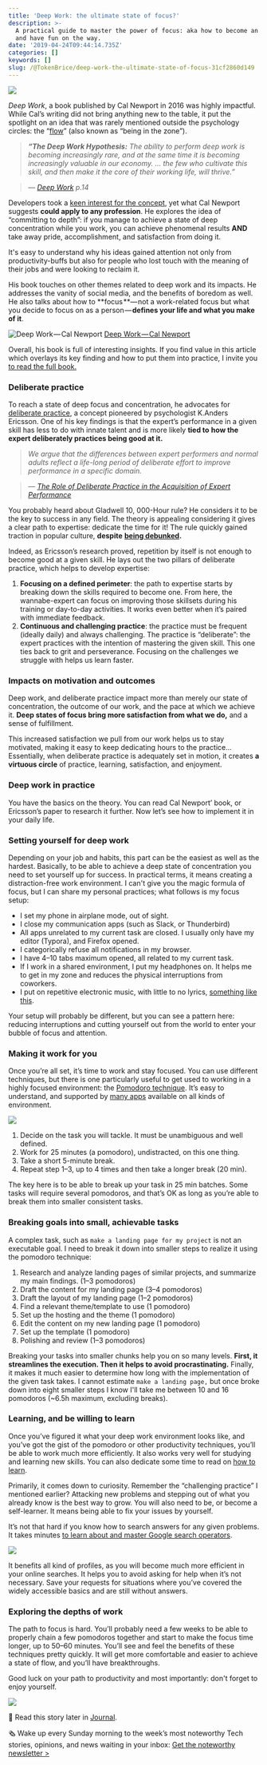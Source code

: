 ```yaml
---
title: 'Deep Work: the ultimate state of focus?'
description: >-
  A practical guide to master the power of focus: aka how to become an expert,
  and have fun on the way.
date: '2019-04-24T09:44:14.735Z'
categories: []
keywords: []
slug: /@TokenBrice/deep-work-the-ultimate-state-of-focus-31cf2860d149
---
```


![](img/1__V0GtBr0A55kJ5cd1OL4yPw.jpeg)

_Deep Work_, a book published by Cal Newport in 2016 was highly impactful. While Cal’s writing did not bring anything new to the table, it put the spotlight on an idea that was rarely mentioned outside the psychology circles: the “[flow](https://en.wikipedia.org/wiki/Flow_%28psychology%29)” (also known as “being in the zone”).

> **_“The Deep Work Hypothesis:_** _The ability to perform deep work is becoming increasingly rare, and at the same time it is becoming increasingly valuable in our economy. … the few who cultivate this skill, and then make it the core of their working life, will thrive.”_

> _—_ [_Deep Work_](https://amzn.to/2NXMePw) _p.14_

Developers took a [keen interest for the concept](https://medium.freecodecamp.org/focus-and-deep-work-your-secret-weapons-to-becoming-a-10x-developer-8e203a6ad291), yet what Cal Newport suggests **could apply to any profession**. He explores the idea of “committing to depth”: if you manage to achieve a state of deep concentration while you work, you can achieve phenomenal results **AND** take away pride, accomplishment, and satisfaction from doing it.

It's easy to understand why his ideas gained attention not only from productivity-buffs but also for people who lost touch with the meaning of their jobs and were looking to reclaim it.

His book touches on other themes related to deep work and its impacts. He addresses the vanity of social media, and the benefits of boredom as well. He also talks about how to **focus **— not a work-related focus but what you decide to focus on as a person — **defines your life and what you make of it**.

![[Deep Work — Cal Newport](http://calnewport.com/books/deep-work/)](img/1__bUNUzPZI6HqxB1GlxuHdig.jpeg)
[Deep Work — Cal Newport](http://calnewport.com/books/deep-work/)

Overall, his book is full of interesting insights. If you find value in this article which overlays its key finding and how to put them into practice, I invite you [to read the full book.](http://calnewport.com/books/deep-work/)

### Deliberate practice

To reach a state of deep focus and concentration, he advocates for [deliberate practice](https://en.wikipedia.org/wiki/Practice_%28learning_method%29#Deliberate_practice), a concept pioneered by psychologist K.Anders Ericsson. One of his key findings is that the expert’s performance in a given skill has less to do with innate talent and is more likely **tied to** **how the expert deliberately practices being good at it.**

> _We argue that the differences between expert performers and normal adults reflect a life-long period of deliberate effort to improve performance in a specific domain._

> _—_ [_The Role of Deliberate Practice in the Acquisition of Expert Performance_](http://graphics8.nytimes.com/images/blogs/freakonomics/pdf/DeliberatePractice%28PsychologicalReview%29.pdf)

You probably heard about Gladwell 10, 000-Hour rule? He considers it to be the key to success in any field. The theory is appealing considering it gives a clear path to expertise: dedicate the time for it! The rule quickly gained traction in popular culture, **despite** [**being debunked**](https://www.businessinsider.fr/us/expert-rule-10000-hours-not-true-2017-8)**.**

Indeed, as Ericsson’s research proved, repetition by itself is not enough to become good at a given skill. He lays out the two pillars of deliberate practice, which helps to develop expertise:

1.  **Focusing on a defined perimeter**: the path to expertise starts by breaking down the skills required to become one. From here, the wannabe-expert can focus on improving those skillsets during his training or day-to-day activities. It works even better when it’s paired with immediate feedback.
2.  **Continuous and challenging practice**: the practice must be frequent (ideally daily) and always challenging. The practice is “deliberate”: the expert practices with the intention of mastering the given skill. This one ties back to grit and perseverance. Focusing on the challenges we struggle with helps us learn faster.

### Impacts on motivation and outcomes

Deep work, and deliberate practice impact more than merely our state of concentration, the outcome of our work, and the pace at which we achieve it. **Deep states of focus bring more satisfaction from what we do,** and a sense of fulfillment.

This increased satisfaction we pull from our work helps us to stay motivated, making it easy to keep dedicating hours to the practice… Essentially, when deliberate practice is adequately set in motion, it creates **a virtuous circle** of practice, learning, satisfaction, and enjoyment.

### Deep work in practice

You have the basics on the theory. You can read Cal Newport’ book, or Ericsson’s paper to research it further. Now let’s see how to implement it in your daily life.

### Setting yourself for deep work

Depending on your job and habits, this part can be the easiest as well as the hardest. Basically, to be able to achieve a deep state of concentration you need to set yourself up for success. In practical terms, it means creating a distraction-free work environment. I can't give you the magic formula of focus, but I can share my personal practices; what follows is my focus setup:

*   I set my phone in airplane mode, out of sight.
*   I close my communication apps (such as Slack, or Thunderbird)
*   All apps unrelated to my current task are closed. I usually only have my editor (Typora), and Firefox opened.
*   I categorically refuse all notifications in my browser.
*   I have 4–10 tabs maximum opened, all related to my current task.
*   If I work in a shared environment, I put my headphones on. It helps me to get in my zone and reduces the physical interruptions from coworkers.
*   I put on repetitive electronic music, with little to no lyrics, [something like this](https://www.youtube.com/watch?v=lihaERrt2v0&list=PLKgkTIfBISr3qf4hvzmdbwIRd8giXtX0i).

Your setup will probably be different, but you can see a pattern here: reducing interruptions and cutting yourself out from the world to enter your bubble of focus and attention.

### Making it work for you

Once you’re all set, it’s time to work and stay focused. You can use different techniques, but there is one particularly useful to get used to working in a highly focused environment: the [Pomodoro technique](https://en.wikipedia.org/wiki/Pomodoro_Technique). It’s easy to understand, and supported by [many apps](https://zapier.com/blog/best-pomodoro-apps/) available on all kinds of environment.

![](img/1____4a57__V__Uc__cLgkjKvH__jg.png)

1.  Decide on the task you will tackle. It must be unambiguous and well defined.
2.  Work for 25 minutes (a pomodoro), undistracted, on this one thing.
3.  Take a short 5-minute break.
4.  Repeat step 1–3, up to 4 times and then take a longer break (20 min).

The key here is to be able to break up your task in 25 min batches. Some tasks will require several pomodoros, and that’s OK as long as you’re able to break them into smaller consistent tasks.

### Breaking goals into small, achievable tasks

A complex task, such as `make a landing page for my project` is not an executable goal. I need to break it down into smaller steps to realize it using the pomodoro technique:

1.  Research and analyze landing pages of similar projects, and summarize my main findings. (1–3 pomodoros)
2.  Draft the content for my landing page (3–4 pomodoros)
3.  Draft the layout of my landing page (1–2 pomodoros)
4.  Find a relevant theme/template to use (1 pomodoro)
5.  Set up the hosting and the theme (1 pomodoro)
6.  Edit the content on my new landing page (1 pomodoro)
7.  Set up the template (1 pomodoro)
8.  Polishing and review (1–3 pomodoros)

Breaking your tasks into smaller chunks help you on so many levels. **First, it streamlines the execution. Then it helps to avoid procrastinating.** Finally, it makes it much easier to determine how long with the implementation of the given task takes. I cannot estimate `make a landing page,` but once broke down into eight smaller steps I know I'll take me between 10 and 16 pomodoros (~6.5h maximum, excluding breaks).

### Learning, and be willing to learn

Once you’ve figured it what your deep work environment looks like, and you’ve got the gist of the pomodoro or other productivity techniques, you’ll be able to work much more efficiently. It also works very well for studying and learning new skills. You can also dedicate some time to read on [how to learn](https://medium.com/learn-love-code/learnings-from-learning-how-to-learn-19d149920dc4).

Primarily, it comes down to curiosity. Remember the “challenging practice” I mentioned earlier? Attacking new problems and stepping out of what you already know is the best way to grow. You will also need to be, or become a self-learner. It means being able to fix your issues by yourself.

It’s not that hard if you know how to search answers for any given problems. It takes minutes [to learn about and master Google search operators](https://bynd.com/news-ideas/google-advanced-search-comprehensive-list-google-search-operators).

![](img/1__qwzC5OWuVr9H0GDBPL1WlA.png)

It benefits all kind of profiles, as you will become much more efficient in your online searches. It helps you to avoid asking for help when it’s not necessary. Save your requests for situations where you’ve covered the widely accessible basics and are still without answers.

### Exploring the depths of work

The path to focus is hard. You’ll probably need a few weeks to be able to properly chain a few pomodoros together and start to make the focus time longer, up to 50–60 minutes. You’ll see and feel the benefits of these techniques pretty quickly. It will get more comfortable and easier to achieve a state of flow, and you’ll have breakthroughs.

Good luck on your path to productivity and most importantly: don't forget to enjoy yourself.

[![](https://cdn-images-1.medium.com/max/800/1*f2IVAl0TbsfES9cFGYr40g.png)](https://usejournal.com/?utm_source=medium.com&utm_medium=noteworthy_blog&utm_campaign=guest_post_image)

📝 Read this story later in [Journal](https://usejournal.com/?utm_source=medium.com&utm_medium=noteworthy_blog&utm_campaign=guest_post_read_later_text).

🗞 Wake up every Sunday morning to the week’s most noteworthy Tech stories, opinions, and news waiting in your inbox: [Get the noteworthy newsletter >](https://usejournal.com/newsletter/?utm_source=medium.com&utm_medium=noteworthy_blog&utm_campaign=guest_post_text)